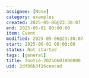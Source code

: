 ```yaml
---
assignee: [None]
category: examples
created: 2025-05-06@23:30:07
end: 2025-06-01 00:00:00
item: Event
modified: 2025-05-06@23:30:07
start: 2025-06-01 00:00:00
status: Not started
tags: [general]
title: footie-20250601000000
uid: 2df06b3f16ceacad
---
```


